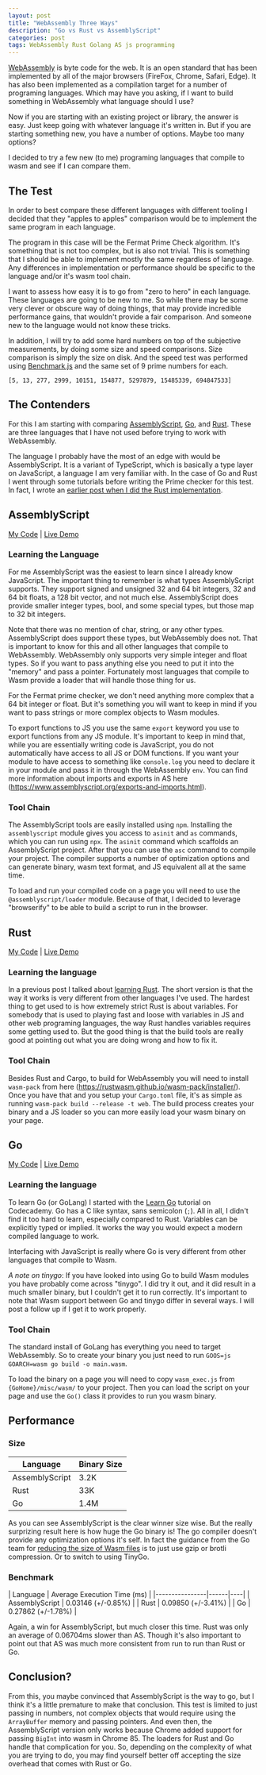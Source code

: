 ```yaml
---
layout: post
title: "WebAssembly Three Ways"
description: "Go vs Rust vs AssemblyScript"
categories: post
tags: WebAssembly Rust Golang AS js programming
---
```


[WebAssembly](https://webassembly.org/) is byte code for the web. It is an open standard that has been implemented by all of the major browsers (FireFox, Chrome, Safari, Edge). It has also been implemented as a compilation target for a number of programing languages. Which may have you asking, if I want to build something in WebAssembly what language should I use?

Now if you are starting with an existing project or library, the answer is easy. Just keep going with whatever language it's written in. But if you are starting something new, you have a number of options. Maybe too many options?

I decided to try a few new (to me) programing languages that compile to wasm and see if I can compare them.

## The Test

In order to best compare these different languages with different tooling I decided that they "apples to apples" comparison would be to implement the same program in each language.

The program in this case will be the Fermat Prime Check algorithm. It's something that is not too complex, but is also not trivial. This is something that I should be able to implement mostly the same regardless of language. Any differences in implementation or performance should be specific to the language and/or it's wasm tool chain.

I want to assess how easy it is to go from "zero to hero" in each language. These languages are going to be new to me. So while there may be some very clever or obscure way of doing things, that may provide incredible performance gains, that wouldn't provide a fair comparison. And someone new to the language would not know these tricks.

In addition, I will try to add some hard numbers on top of the subjective measurements, by doing some size and speed comparisons. Size comparison is simply the size on disk. And the speed test was performed using [Benchmark.js](https://benchmarkjs.com/) and the same set of 9 prime numbers for each.
```
[5, 13, 277, 2999, 10151, 154877, 5297879, 15485339, 694847533]
```

## The Contenders

For this I am starting with comparing [AssemblyScript](https://www.assemblyscript.org/), [Go](https://golang.org/), and [Rust](https://www.rust-lang.org/). These are three languages that I have not used before trying to work with WebAssembly. 

The language I probably have the most of an edge with would be AssemblyScript. It is a variant of TypeScript, which is basically a type layer on JavaScript, a language I am very familiar with. In the case of Go and Rust I went through some tutorials before writing the Prime checker for this test. In fact, I wrote an [earlier post when I did the Rust implementation](/2020/06/28/bigger-than-a-breadbox-learning-rust-and-webassembly.html).

## AssemblyScript

[My Code](https://github.com/ianmcodes/as-primecheck) |
[Live Demo](https://www.ianmccall.codes/as-primecheck/)

### Learning the Language

For me AssemblyScript was the easiest to learn since I already know JavaScript. The important thing to remember is what types AssemblyScript supports. They support signed and unsigned 32 and 64 bit integers, 32 and 64 bit floats, a 128 bit vector, and not much else. AssemblyScript does provide smaller integer types, bool, and some special types, but those map to 32 bit integers.

Note that there was no mention of char, string, or any other types. AssemblyScript does support these types, but WebAssembly does not. That is important to know for this and all other languages that compile to WebAssembly. WebAssembly only supports very simple integer and float types. So if you want to pass anything else you need to put it into the "memory" and pass a pointer. Fortunately most languages that compile to Wasm provide a loader that will handle those thing for us.

For the Fermat prime checker, we don't need anything more complex that a 64 bit integer or float. But it's something you will want to keep in mind if you want to pass strings or more complex objects to Wasm modules.

To export functions to JS you use the same `export` keyword you use to export functions from any JS module. It's important to keep in mind that, while you are essentially writing code is JavaScript, you do not automatically have access to all JS or DOM functions. If you want your module to have access to something like `console.log` you need to declare it in your module and pass it in through the WebAssembly `env`. You can find more information about imports and exports in AS here (https://www.assemblyscript.org/exports-and-imports.html).

### Tool Chain

The AssemblyScript tools are easily installed using `npm`. Installing the `assemblyscript` module gives you access to `asinit` and `as` commands, which you can run using `npx`. The `asinit` command which scaffolds an AssemblyScript project. After that you can use the `asc` command to compile your project. The compiler supports a number of optimization options and can generate binary, wasm text format, and JS equivalent all at the same time.

To load and run your compiled code on a page you will need to use the `@assemblyscript/loader` module. Because of that, I decided to leverage "browserify" to be able to build a script to run in the browser.

## Rust

[My Code](https://github.com/ianmcodes/rust-primecheck) |
[Live Demo](https://www.ianmccall.codes/rust-primecheck/)

### Learning the language

In a previous post I talked about [learning Rust](/2020/06/28/bigger-than-a-breadbox-learning-rust-and-webassembly.html#learning-rust). The short version is that the way it works is very different from other languages I've used. The hardest thing to get used to is how extremely strict Rust is about variables. For somebody that is used to playing fast and loose with variables in JS and other web programing languages, the way Rust handles variables requires some getting used to. But the good thing is that the build tools are really good at pointing out what you are doing wrong and how to fix it.

### Tool Chain

Besides Rust and Cargo, to build for WebAssembly you will need to install `wasm-pack` from here (https://rustwasm.github.io/wasm-pack/installer/). Once you have that and you setup your `Cargo.toml` file, it's as simple as running `wasm-pack build --release -t web`. The build process creates your binary and a JS loader so you can more easily load your wasm binary on your page.

## Go

[My Code](https://github.com/ianmcodes/go-primecheck) |
[Live Demo](https://www.ianmccall.codes/go-primecheck/)

### Learning the language

To learn Go (or GoLang) I started with the [Learn Go](https://www.codecademy.com/learn/learn-go) tutorial on Codecademy. Go has a C like syntax, sans semicolon (`;`). All in all, I didn't find it too hard to learn, especially compared to Rust. Variables can be explicitly typed or implied. It works the way you would expect a modern compiled language to work.

Interfacing with JavaScript is really where Go is very different from other languages that compile to Wasm. 

_A note on tinygo_: If you have looked into using Go to build Wasm modules you have probably come across "tinygo". I did try it out, and it did result in a much smaller binary, but I couldn't get it to run correctly. It's important to note that Wasm support between Go and tinygo differ in several ways. I will post a follow up if I get it to work properly.

### Tool Chain

The standard install of GoLang has everything you need to target WebAssembly. So to create your binary you just need to run `GOOS=js GOARCH=wasm go build -o main.wasm`.

To load the binary on a page you will need to copy `wasm_exec.js` from `{GoHome}/misc/wasm/` to your project. Then you can load the script on your page and use the `Go()` class it provides to run you wasm binary.

## Performance

### Size

| Language | Binary Size |
|----------|-------------|
| AssemblyScript | 3.2K |
| Rust | 33K |
| Go | 1.4M |

As you can see AssemblyScript is the clear winner size wise. But the really surprizing result here is how huge the Go binary is! The go compiler doesn't provide any optimization options it's self. In fact the guidance from the Go team for [reducing the size of Wasm files](https://github.com/golang/go/wiki/WebAssembly#reducing-the-size-of-wasm-files) is to just use gzip or brotli compression. Or to switch to using TinyGo.

### Benchmark

| Language | Average Execution Time (ms) |
|----------------|------|----|
| AssemblyScript | 0.03146 (+/-0.85%) |
| Rust | 0.09850 (+/-3.41%) |
| Go | 0.27862 (+/-1.78%) |

Again, a win for AssemblyScript, but much closer this time. Rust was only an average of 0.06704ms slower than AS. Though it's also important to point out that AS was much more consistent from run to run than Rust or Go.

## Conclusion?
From this, you maybe convinced that AssemblyScript is the way to go, but I think it's a little premature to make that conclusion. This test is limited to just passing in numbers, not complex objects that would require using the `ArrayBuffer` memory and passing pointers. And even then, the AssemblyScript version only works because Chrome added support for passing `BigInt` into wasm in Chrome 85. The loaders for Rust and Go handle that complication for you. So, depending on the complexity of what you are trying to do, you may find yourself better off accepting the size overhead that comes with Rust or Go.
